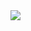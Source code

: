 <a target="_blank" rel="noopener noreferrer" href="https://mattcarlotta.vercel.app/" alt="logo.png">
  <img src="https://i.imgur.com/BfZtZV0.png" />
</a>
